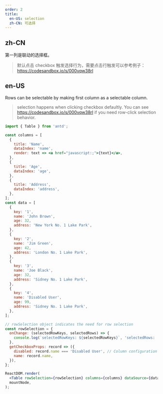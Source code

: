 ```yaml
---
order: 2
title:
  en-US: selection
  zh-CN: 可选择
---
```


## zh-CN

第一列是联动的选择框。

> 默认点击 checkbox 触发选择行为，需要点击行触发可以参考例子：<https://codesandbox.io/s/000vqw38rl>

## en-US

Rows can be selectable by making first column as a selectable column.

> selection happens when clicking checkbox defaultly. You can see <https://codesandbox.io/s/000vqw38rl> if you need row-click selection behavior.

```jsx
import { Table } from 'antd';

const columns = [
  {
    title: 'Name',
    dataIndex: 'name',
    render: text => <a href="javascript:;">{text}</a>,
  },
  {
    title: 'Age',
    dataIndex: 'age',
  },
  {
    title: 'Address',
    dataIndex: 'address',
  },
];
const data = [
  {
    key: '1',
    name: 'John Brown',
    age: 32,
    address: 'New York No. 1 Lake Park',
  },
  {
    key: '2',
    name: 'Jim Green',
    age: 42,
    address: 'London No. 1 Lake Park',
  },
  {
    key: '3',
    name: 'Joe Black',
    age: 32,
    address: 'Sidney No. 1 Lake Park',
  },
  {
    key: '4',
    name: 'Disabled User',
    age: 99,
    address: 'Sidney No. 1 Lake Park',
  },
];

// rowSelection object indicates the need for row selection
const rowSelection = {
  onChange: (selectedRowKeys, selectedRows) => {
    console.log(`selectedRowKeys: ${selectedRowKeys}`, 'selectedRows: ', selectedRows);
  },
  getCheckboxProps: record => ({
    disabled: record.name === 'Disabled User', // Column configuration not to be checked
    name: record.name,
  }),
};

ReactDOM.render(
  <Table rowSelection={rowSelection} columns={columns} dataSource={data} />,
  mountNode,
);
```
